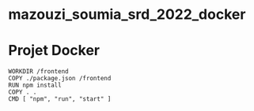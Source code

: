 # mazouzi_soumia_srd_2022_docker
# Projet Docker
``` FROM node:alpine as builder
WORKDIR /frontend
COPY ./package.json /frontend
RUN npm install
COPY . .
CMD [ "npm", "run", "start" ] 
```
